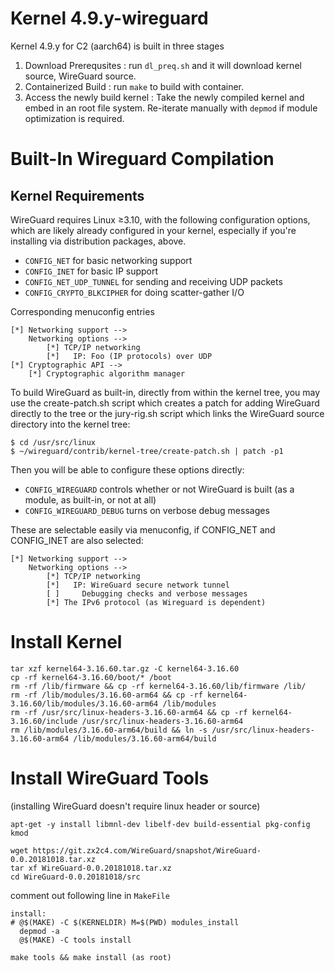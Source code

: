# Kernel 4.9.y-wireguard

Kernel 4.9.y for C2 (aarch64) is built in three stages

1. Download Prerequsites : run `dl_preq.sh` and it will download kernel source, WireGuard source.
2. Containerized Build : run `make` to build with container.
3. Access the newly build kernel : Take the newly compiled kernel and embed in an root file system. Re-iterate manually with `depmod` if module optimization is required.

# Built-In Wireguard Compilation
## Kernel Requirements

WireGuard requires Linux ≥3.10, with the following configuration options, which are likely already configured in your kernel, especially if you're installing via distribution packages, above.

  - `CONFIG_NET` for basic networking support
  - `CONFIG_INET` for basic IP support
  - `CONFIG_NET_UDP_TUNNEL` for sending and receiving UDP packets
  - `CONFIG_CRYPTO_BLKCIPHER` for doing scatter-gather I/O

Corresponding menuconfig entries

```
[*] Networking support -->
    Networking options -->
        [*] TCP/IP networking
        [*]   IP: Foo (IP protocols) over UDP
[*] Cryptographic API -->
    [*] Cryptographic algorithm manager
```

To build WireGuard as built-in, directly from within the kernel tree, you may use the create-patch.sh script which creates a patch for adding WireGuard directly to the tree or the jury-rig.sh script which links the WireGuard source directory into the kernel tree:

```
$ cd /usr/src/linux
$ ~/wireguard/contrib/kernel-tree/create-patch.sh | patch -p1
```

Then you will be able to configure these options directly:

  - `CONFIG_WIREGUARD` controls whether or not WireGuard is built (as a module, as built-in, or not at all)
  - `CONFIG_WIREGUARD_DEBUG` turns on verbose debug messages

These are selectable easily via menuconfig, if CONFIG_NET and CONFIG_INET are also selected:

```
[*] Networking support -->
    Networking options -->
        [*] TCP/IP networking
        [*]   IP: WireGuard secure network tunnel
        [ ]     Debugging checks and verbose messages
        [*] The IPv6 protocol (as Wireguard is dependent)
```

# Install Kernel

```
tar xzf kernel64-3.16.60.tar.gz -C kernel64-3.16.60
cp -rf kernel64-3.16.60/boot/* /boot
rm -rf /lib/firmware && cp -rf kernel64-3.16.60/lib/firmware /lib/
rm -rf /lib/modules/3.16.60-arm64 && cp -rf kernel64-3.16.60/lib/modules/3.16.60-arm64 /lib/modules
rm -rf /usr/src/linux-headers-3.16.60-arm64 && cp -rf kernel64-3.16.60/include /usr/src/linux-headers-3.16.60-arm64
rm /lib/modules/3.16.60-arm64/build && ln -s /usr/src/linux-headers-3.16.60-arm64 /lib/modules/3.16.60-arm64/build
```

# Install WireGuard Tools
(installing WireGuard doesn't require linux header or source)

```
apt-get -y install libmnl-dev libelf-dev build-essential pkg-config kmod

wget https://git.zx2c4.com/WireGuard/snapshot/WireGuard-0.0.20181018.tar.xz 
tar xf WireGuard-0.0.20181018.tar.xz 
cd WireGuard-0.0.20181018/src
```

comment out following line in `MakeFile`
```make
install:
# @$(MAKE) -C $(KERNELDIR) M=$(PWD) modules_install
  depmod -a
  @$(MAKE) -C tools install
```

```
make tools && make install (as root)
```

